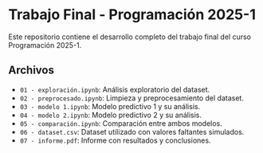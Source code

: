 # Trabajo Final - Programación 2025-1

Este repositorio contiene el desarrollo completo del trabajo final del curso Programación 2025-1.

## Archivos

- `01 - exploración.ipynb`: Análisis exploratorio del dataset.
- `02 - preprocesado.ipynb`: Limpieza y preprocesamiento del dataset.
- `03 - modelo 1.ipynb`: Modelo predictivo 1 y su análisis.
- `04 - modelo 2.ipynb`: Modelo predictivo 2 y su análisis.
- `05 - comparación.ipynb`: Comparación entre ambos modelos.
- `06 - dataset.csv`: Dataset utilizado con valores faltantes simulados.
- `07 - informe.pdf`: Informe con resultados y conclusiones.
